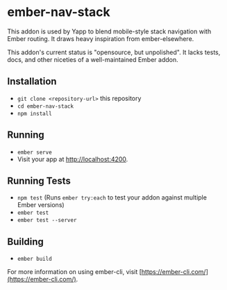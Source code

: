 # ember-nav-stack

This addon is used by Yapp to blend mobile-style stack navigation with Ember routing. It draws heavy inspiration from ember-elsewhere.

This addon's current status is "opensource, but unpolished". It lacks tests, docs, and other niceties of a well-maintained Ember addon.

## Installation

* `git clone <repository-url>` this repository
* `cd ember-nav-stack`
* `npm install`

## Running

* `ember serve`
* Visit your app at [http://localhost:4200](http://localhost:4200).

## Running Tests

* `npm test` (Runs `ember try:each` to test your addon against multiple Ember versions)
* `ember test`
* `ember test --server`

## Building

* `ember build`

For more information on using ember-cli, visit [https://ember-cli.com/](https://ember-cli.com/).
